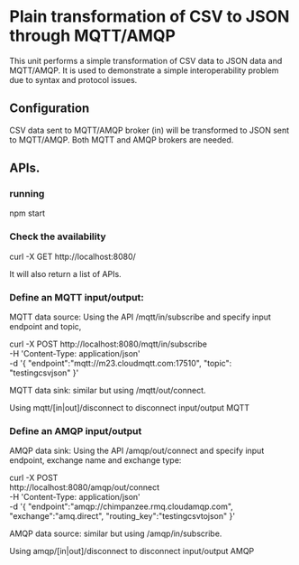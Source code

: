 # Plain transformation of CSV to JSON through MQTT/AMQP

This unit performs a simple transformation of CSV data to JSON data and MQTT/AMQP. It is used to demonstrate a simple interoperability problem due to syntax and protocol issues.

## Configuration

CSV data sent to MQTT/AMQP broker (in) will be transformed to JSON sent to MQTT/AMQP. Both MQTT and AMQP brokers are needed.

## APIs.

### running

npm start

### Check the availability

curl -X GET http://localhost:8080/  

It will also return a list of APIs.

### Define an MQTT input/output:

MQTT data source: Using the API /mqtt/in/subscribe and specify input endpoint and topic,

curl -X POST http://localhost:8080/mqtt/in/subscribe \
  -H 'Content-Type: application/json' \
  -d '{
	"endpoint":"mqtt://m23.cloudmqtt.com:17510",
	"topic": "testingcsvjson"
}'

MQTT data sink: similar but using /mqtt/out/connect.

Using  mqtt/[in|out]/disconnect to disconnect input/output MQTT

### Define an AMQP input/output

AMQP data sink: Using the API /amqp/out/connect and specify input endpoint, exchange name and exchange type:

curl -X POST \
  http://localhost:8080/amqp/out/connect \
  -H 'Content-Type: application/json' \
  -d '{
	"endpoint":"amqp://chimpanzee.rmq.cloudamqp.com",
    "exchange":"amq.direct",
    "routing_key":"testingcsvtojson"
}'

AMQP data source: similar but using /amqp/in/subscribe.

Using  amqp/[in|out]/disconnect to disconnect input/output AMQP
